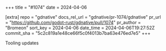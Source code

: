 +++
title = "#1074"
date = 2024-04-06

[extra]
repo = "gdnative"
docs_rel_url = "gdnative/pr-1074/gdnative"
pr_url = "https://github.com/godot-rust/gdnative/pull/1074"
pr_author = "Bromeon"
sort_key = 2024-04-06
date_time = 2024-04-06T19:27:52Z
commit_sha = "5c2c819a1e48ce66f5c0f4013b7ba63e476ed7e5"
+++

Tooling updates
